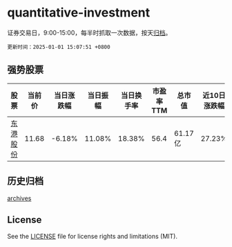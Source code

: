 # quantitative-investment

证券交易日，9:00-15:00，每半时抓取一次数据，按天[归档](archives)。

`更新时间：2025-01-01 15:07:51 +0800`

## 强势股票

|股票|当前价|当日涨跌幅|当日振幅|当日换手率|市盈率TTM|总市值|近10日涨跌幅|
|----|----|----|----|----|----|----|----|
|[东港股份](https://xueqiu.com/S/SZ002117)|11.68|-6.18%|11.08%|18.38%|56.4|61.17亿|27.23%|

## 历史归档

[archives](archives)

## License

See the [LICENSE](LICENSE) file for license rights and limitations (MIT).